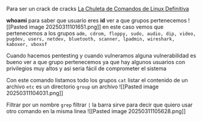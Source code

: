 Para ser un crack de cracks [La Chuleta de Comandos de Linux Definitiva](https://ciberninjas.com/chuleta-comandos-linux/)

**whoami** para saber que usuario eres
**id** ver a que grupos pertenecemos                       ![[Pasted image 20250311101651.png]]
en este caso vemos que pertenecemos a los grupos 
`adm, cdrom, floppy, sudo, audio, dip, video, pugdev, users, netdev, bluetooth, scanner, lpadmin, wireshark, kaboxer, vboxsf`

Cuando hacemos pentesting y cuando vulneramos alguna vulnerabilidad es bueno ver a que grupo pertenecemos ya que hay algunos usuarios con privilegios muy altos y asi seria fácil de comprometer el sistema

Con este comando listamos todo los grupos
`cat` listar el contenido de un archivo
`etc`  es un directorio
`group` un archivo
![[Pasted image 20250311104031.png]]

Filtrar por un nombre
`grep` filtrar 
`|` la barra sirve para decir que quiero usar otro comando en la misma linea
![[Pasted image 20250311105628.png]]